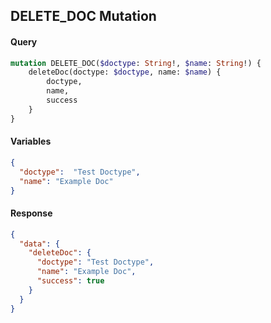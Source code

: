 ## DELETE_DOC Mutation
#### Query
```graphql
mutation DELETE_DOC($doctype: String!, $name: String!) {
    deleteDoc(doctype: $doctype, name: $name) {
        doctype,
        name,
        success
    }
}
```
#### Variables
```json
{
  "doctype":  "Test Doctype",
  "name": "Example Doc"
}
```
#### Response
```json
{
  "data": {
    "deleteDoc": {
      "doctype": "Test Doctype",
      "name": "Example Doc",
      "success": true
    }
  }
}
```
